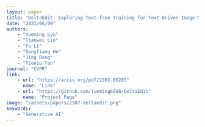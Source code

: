 ```yaml
---
layout: paper
title: "DeltaEdit: Exploring Text-free Training for Text-Driven Image Manipulation"
date: "2023/06/09"
authors: 
    - "Yueming Lyu"
    - "Tianwei Lin"
    - "Fu Li"
    - "Dongliang He"
    - "Jing Dong"
    - "Tieniu Tan"
journal: "CVPR"
link:
    - url: "https://arxiv.org/pdf/2303.06285"
      name: "Link"
    - url: "https://github.com/Yueming6568/DeltaEdit"
      name: "Project Page"
image: "/assets/papers/2307-deltaedit.png"
keywords:
    - "Generative AI"
---
```


<!-- 
Speech Technology  
Generative AI 
Multimodal AI  
Embodied Intelligence 
AI Safety  
Medical AI 
Data Intelligence-->
